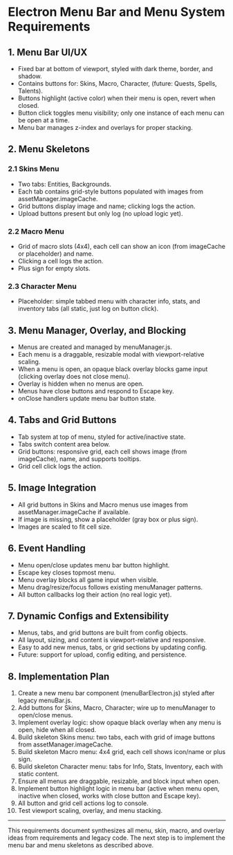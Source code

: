 # Electron Menu Bar and Menu System Requirements

## 1. Menu Bar UI/UX
- Fixed bar at bottom of viewport, styled with dark theme, border, and shadow.
- Contains buttons for: Skins, Macro, Character, (future: Quests, Spells, Talents).
- Buttons highlight (active color) when their menu is open, revert when closed.
- Button click toggles menu visibility; only one instance of each menu can be open at a time.
- Menu bar manages z-index and overlays for proper stacking.

## 2. Menu Skeletons
### 2.1 Skins Menu
- Two tabs: Entities, Backgrounds.
- Each tab contains grid-style buttons populated with images from assetManager.imageCache.
- Grid buttons display image and name; clicking logs the action.
- Upload buttons present but only log (no upload logic yet).

### 2.2 Macro Menu
- Grid of macro slots (4x4), each cell can show an icon (from imageCache or placeholder) and name.
- Clicking a cell logs the action.
- Plus sign for empty slots.

### 2.3 Character Menu
- Placeholder: simple tabbed menu with character info, stats, and inventory tabs (all static, just log on button click).

## 3. Menu Manager, Overlay, and Blocking
- Menus are created and managed by menuManager.js.
- Each menu is a draggable, resizable modal with viewport-relative scaling.
- When a menu is open, an opaque black overlay blocks game input (clicking overlay does not close menu).
- Overlay is hidden when no menus are open.
- Menus have close buttons and respond to Escape key.
- onClose handlers update menu bar button state.

## 4. Tabs and Grid Buttons
- Tab system at top of menu, styled for active/inactive state.
- Tabs switch content area below.
- Grid buttons: responsive grid, each cell shows image (from imageCache), name, and supports tooltips.
- Grid cell click logs the action.

## 5. Image Integration
- All grid buttons in Skins and Macro menus use images from assetManager.imageCache if available.
- If image is missing, show a placeholder (gray box or plus sign).
- Images are scaled to fit cell size.

## 6. Event Handling
- Menu open/close updates menu bar button highlight.
- Escape key closes topmost menu.
- Menu overlay blocks all game input when visible.
- Menu drag/resize/focus follows existing menuManager patterns.
- All button callbacks log their action (no real logic yet).

## 7. Dynamic Configs and Extensibility
- Menus, tabs, and grid buttons are built from config objects.
- All layout, sizing, and content is viewport-relative and responsive.
- Easy to add new menus, tabs, or grid sections by updating config.
- Future: support for upload, config editing, and persistence.

## 8. Implementation Plan
1. Create a new menu bar component (menuBarElectron.js) styled after legacy menuBar.js.
2. Add buttons for Skins, Macro, Character; wire up to menuManager to open/close menus.
3. Implement overlay logic: show opaque black overlay when any menu is open, hide when all closed.
4. Build skeleton Skins menu: two tabs, each with grid of image buttons from assetManager.imageCache.
5. Build skeleton Macro menu: 4x4 grid, each cell shows icon/name or plus sign.
6. Build skeleton Character menu: tabs for Info, Stats, Inventory, each with static content.
7. Ensure all menus are draggable, resizable, and block input when open.
8. Implement button highlight logic in menu bar (active when menu open, inactive when closed, works with close button and Escape key).
9. All button and grid cell actions log to console.
10. Test viewport scaling, overlay, and menu stacking.

---

This requirements document synthesizes all menu, skin, macro, and overlay ideas from requirements and legacy code. The next step is to implement the menu bar and menu skeletons as described above. 